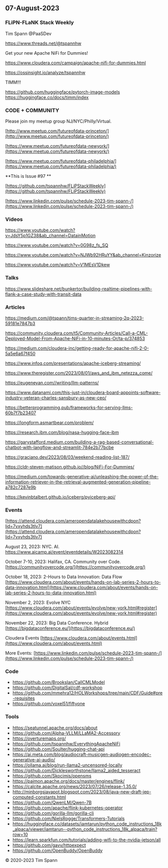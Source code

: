 ## 07-August-2023

### FLiPN-FLaNK Stack Weekly

Tim Spann @PaaSDev

https://www.threads.net/@tspannhw

Get your new Apache NiFi for Dummies!

https://www.cloudera.com/campaign/apache-nifi-for-dummies.html

https://ossinsight.io/analyze/tspannhw

TIMM!!!

https://github.com/huggingface/pytorch-image-models
https://huggingface.co/docs/timm/index


### CODE + COMMUNITY

Please join my meetup group NJ/NYC/Philly/Virtual. 

[http://www.meetup.com/futureofdata-princeton/](http://www.meetup.com/futureofdata-princeton/)

[https://www.meetup.com/futureofdata-newyork/](https://www.meetup.com/futureofdata-newyork/)

[https://www.meetup.com/futureofdata-philadelphia/](https://www.meetup.com/futureofdata-philadelphia/)


**This is Issue #97 **

[https://github.com/tspannhw/FLiPStackWeekly](https://github.com/tspannhw/FLiPStackWeekly)

[https://www.linkedin.com/pulse/schedule-2023-tim-spann-/](https://www.linkedin.com/pulse/schedule-2023-tim-spann-/)



### Videos

https://www.youtube.com/watch?v=JdsY5p1GZ38&ab_channel=DatainMotion

https://www.youtube.com/watch?v=0G98z_fs_SQ

https://www.youtube.com/watch?v=NJWb92HRuYY&ab_channel=Kinzorize

https://www.youtube.com/watch?v=V1MEsV1Dkew


### Talks

https://www.slideshare.net/bunkertor/building-realtime-pipelines-with-flank-a-case-study-with-transit-data


### Articles

https://medium.com/@tspann/tims-quarter-in-streaming-2q-2023-59181e7847b3

https://community.cloudera.com/t5/Community-Articles/Call-a-CML-Deployed-Model-From-Apache-NiFi-in-10-minutes-Or/ta-p/374853

https://medium.com/cloudera-inc/getting-ready-for-apache-nifi-2-0-5a5e6a67f450

https://www.infoq.com/presentations/apache-iceberg-streaming/

https://www.theregister.com/2023/08/01/aws_and_ibm_netezza_come/

https://eugeneyan.com//writing/llm-patterns/

https://www.datanami.com/this-just-in/cloudera-board-appoints-software-industry-veteran-charles-sansbury-as-new-ceo/

https://betterprogramming.pub/frameworks-for-serving-llms-60b7f7b23407

https://longform.asmartbear.com/problem/

https://research.ibm.com/blog/nasa-hugging-face-ibm

https://garystafford.medium.com/building-a-rag-based-conversational-chatbot-with-langflow-and-streamlit-784e2b77bcbe

https://graciano.dev/2023/08/03/weekend-reading-list-187/

https://cldr-steven-matison.github.io//blog/NiFi-For-Dummies/

https://medium.com/towards-generative-ai/unleashing-the-power-of-the-information-retriever-in-the-retrieval-augmented-generation-pipeline-a782c7287e9b

https://kevinbtalbert.github.io/iceberg/pyiceberg-api/

### Events

[https://attend.cloudera.com/ameropendatalakehousewithcdpon?lid=7vxyhds3tlv7](https://attend.cloudera.com/ameropendatalakehousewithcdpon?lid=7vxyhds3tlv7)

August 23, 2023:   NYC.  AI.
https://www.aicamp.ai/event/eventdetails/W2023082314

October 7-10, 2023:  Halifax, CA.   Community over Code.
[https://communityovercode.org/](https://communityovercode.org/)

October 18, 2023:  2-Hours to Data Innovation:   Data Flow
[https://www.cloudera.com/about/events/hands-on-lab-series-2-hours-to-data-innovation.html](https://www.cloudera.com/about/events/hands-on-lab-series-2-hours-to-data-innovation.html)

November 2, 2023:  Evolve NYC
[https://www.cloudera.com/about/events/evolve/new-york.html#register](https://www.cloudera.com/about/events/evolve/new-york.html#register)

November 22, 2023: Big Data Conference.   Hybrid  
[https://bigdataconference.eu/](https://bigdataconference.eu/)

Cloudera Events
[https://www.cloudera.com/about/events.html](https://www.cloudera.com/about/events.html)

More Events:
[https://www.linkedin.com/pulse/schedule-2023-tim-spann-/](https://www.linkedin.com/pulse/schedule-2023-tim-spann-/)


### Code

* https://github.com/BrooksIan/CallCMLModel
* https://github.com/DigitalSal/cdf-workshop
* https://github.com/mmehra12/HOLWorkshops/tree/main/CDF/Guide#pre-requisites
* https://github.com/voxel51/fiftyone

  
### Tools

* https://seatunnel.apache.org/docs/about
* https://github.com/Alpha-VLLM/LLaMA2-Accessory
* https://overturemaps.org/
* https://github.com/tspannhw/EverythingApacheNiFi
* https://github.com/Soulter/hugging-chat-api
* https://ai.meta.com/blog/audiocraft-musicgen-audiogen-encodec-generative-ai-audio/
* https://ollama.ai/blog/run-llama2-uncensored-locally
* https://github.com/Dicklesworthstone/llama2_aided_tesseract
* https://github.com/Skocimis/opensms
* https://paimon.apache.org/docs/master/engines/flink/
* https://calcite.apache.org/news/2023/07/26/release-1.35.0/
* http://minborgsjavapot.blogspot.com/2023/08/java-new-draft-jep-computed-constants.html
* https://github.com/QwenLM/Qwen-7B
* https://github.com/apache/flink-kubernetes-operator
* https://github.com/gorilla-llm/gorilla-cli
* https://github.com/NielsRogge/Transformers-Tutorials
* https://huggingface.co/datasets/iamtarun/python_code_instructions_18k_alpaca/viewer/iamtarun--python_code_instructions_18k_alpaca/train?row=10
* https://learn.sparkfun.com/tutorials/adding-wifi-to-the-nvidia-jetson/all
* https://github.com/gavv/httpexpect
* https://github.com/OpenBuddy/OpenBuddy
  
&copy; 2020-2023 Tim Spann
